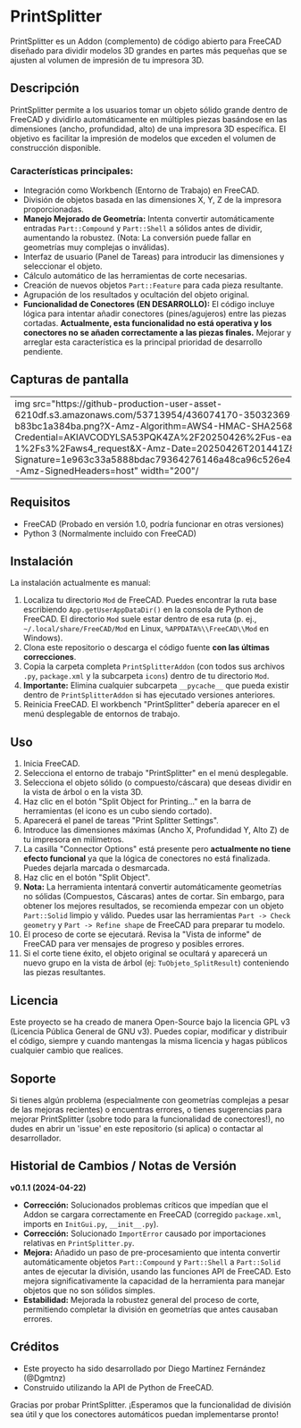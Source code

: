 # PrintSplitter

PrintSplitter es un Addon (complemento) de código abierto para FreeCAD diseñado para dividir modelos 3D grandes en partes más pequeñas que se ajusten al volumen de impresión de tu impresora 3D.

## Descripción

PrintSplitter permite a los usuarios tomar un objeto sólido grande dentro de FreeCAD y dividirlo automáticamente en múltiples piezas basándose en las dimensiones (ancho, profundidad, alto) de una impresora 3D específica. El objetivo es facilitar la impresión de modelos que exceden el volumen de construcción disponible.

### Características principales:
- Integración como Workbench (Entorno de Trabajo) en FreeCAD.
- División de objetos basada en las dimensiones X, Y, Z de la impresora proporcionadas.
- **Manejo Mejorado de Geometría:** Intenta convertir automáticamente entradas `Part::Compound` y `Part::Shell` a sólidos antes de dividir, aumentando la robustez. (Nota: La conversión puede fallar en geometrías muy complejas o inválidas).
- Interfaz de usuario (Panel de Tareas) para introducir las dimensiones y seleccionar el objeto.
- Cálculo automático de las herramientas de corte necesarias.
- Creación de nuevos objetos `Part::Feature` para cada pieza resultante.
- Agrupación de los resultados y ocultación del objeto original.
- **Funcionalidad de Conectores (EN DESARROLLO):** El código incluye lógica para intentar añadir conectores (pines/agujeros) entre las piezas cortadas. **Actualmente, esta funcionalidad no está operativa y los conectores no se añaden correctamente a las piezas finales.** Mejorar y arreglar esta característica es la principal prioridad de desarrollo pendiente.

## Capturas de pantalla
<table>
  <tr>
    <td>img src="https://github-production-user-asset-6210df.s3.amazonaws.com/53713954/436074170-35032369-f155-4ec6-a384-b83bc1a384ba.png?X-Amz-Algorithm=AWS4-HMAC-SHA256&X-Amz-Credential=AKIAVCODYLSA53PQK4ZA%2F20250426%2Fus-east-1%2Fs3%2Faws4_request&X-Amz-Date=20250426T201441Z&X-Amz-Expires=300&X-Amz-Signature=1e963c33a5888bdac79364276146a48ca96c526e42f333db480ffe26ce44db0f&X-Amz-SignedHeaders=host" width="200"/</td>
    <td>![image](https://github.com/user-attachments/assets/18cfea8e-b93c-4180-8f48-e43f7a1f7287)
</td>
    <td>![image](https://github.com/user-attachments/assets/edfd1698-3e66-4204-8f05-936dfd85121f)
</td>
  </tr>
</table>

## Requisitos

- FreeCAD (Probado en versión 1.0, podría funcionar en otras versiones)
- Python 3 (Normalmente incluido con FreeCAD)

## Instalación

La instalación actualmente es manual:

1.  Localiza tu directorio `Mod` de FreeCAD. Puedes encontrar la ruta base escribiendo `App.getUserAppDataDir()` en la consola de Python de FreeCAD. El directorio `Mod` suele estar dentro de esa ruta (p. ej., `~/.local/share/FreeCAD/Mod` en Linux, `%APPDATA%\\FreeCAD\\Mod` en Windows).
2.  Clona este repositorio o descarga el código fuente **con las últimas correcciones**.
3.  Copia la carpeta completa `PrintSplitterAddon` (con todos sus archivos `.py`, `package.xml` y la subcarpeta `icons`) dentro de tu directorio `Mod`.
4.  **Importante:** Elimina cualquier subcarpeta `__pycache__` que pueda existir dentro de `PrintSplitterAddon` si has ejecutado versiones anteriores.
5.  Reinicia FreeCAD. El workbench "PrintSplitter" debería aparecer en el menú desplegable de entornos de trabajo.

## Uso

1.  Inicia FreeCAD.
2.  Selecciona el entorno de trabajo "PrintSplitter" en el menú desplegable.
3.  Selecciona el objeto sólido (o compuesto/cáscara) que deseas dividir en la vista de árbol o en la vista 3D.
4.  Haz clic en el botón "Split Object for Printing..." en la barra de herramientas (el icono es un cubo siendo cortado).
5.  Aparecerá el panel de tareas "Print Splitter Settings".
6.  Introduce las dimensiones máximas (Ancho X, Profundidad Y, Alto Z) de tu impresora en milímetros.
7.  La casilla "Connector Options" está presente pero **actualmente no tiene efecto funcional** ya que la lógica de conectores no está finalizada. Puedes dejarla marcada o desmarcada.
8.  Haz clic en el botón "Split Object".
9.  **Nota:** La herramienta intentará convertir automáticamente geometrías no sólidas (Compuestos, Cáscaras) antes de cortar. Sin embargo, para obtener los mejores resultados, se recomienda empezar con un objeto `Part::Solid` limpio y válido. Puedes usar las herramientas `Part -> Check geometry` y `Part -> Refine shape` de FreeCAD para preparar tu modelo.
10. El proceso de corte se ejecutará. Revisa la "Vista de informe" de FreeCAD para ver mensajes de progreso y posibles errores.
11. Si el corte tiene éxito, el objeto original se ocultará y aparecerá un nuevo grupo en la vista de árbol (ej: `TuObjeto_SplitResult`) conteniendo las piezas resultantes.

## Licencia

Este proyecto se ha creado de manera Open-Source bajo la licencia GPL v3 (Licencia Pública General de GNU v3). Puedes copiar, modificar y distribuir el código, siempre y cuando mantengas la misma licencia y hagas públicos cualquier cambio que realices.

## Soporte

Si tienes algún problema (especialmente con geometrías complejas a pesar de las mejoras recientes) o encuentras errores, o tienes sugerencias para mejorar PrintSplitter (¡sobre todo para la funcionalidad de conectores!), no dudes en abrir un 'issue' en este repositorio (si aplica) o contactar al desarrollador.

## Historial de Cambios / Notas de Versión

**v0.1.1 (2024-04-22)**

*   **Corrección:** Solucionados problemas críticos que impedían que el Addon se cargara correctamente en FreeCAD (corregido `package.xml`, imports en `InitGui.py`, `__init__.py`).
*   **Corrección:** Solucionado `ImportError` causado por importaciones relativas en `PrintSplitter.py`.
*   **Mejora:** Añadido un paso de pre-procesamiento que intenta convertir automáticamente objetos `Part::Compound` y `Part::Shell` a `Part::Solid` antes de ejecutar la división, usando las funciones API de FreeCAD. Esto mejora significativamente la capacidad de la herramienta para manejar objetos que no son sólidos simples.
*   **Estabilidad:** Mejorada la robustez general del proceso de corte, permitiendo completar la división en geometrías que antes causaban errores.

## Créditos

-   Este proyecto ha sido desarrollado por Diego Martínez Fernández (@Dgmtnz)
-   Construido utilizando la API de Python de FreeCAD.

Gracias por probar PrintSplitter. ¡Esperamos que la funcionalidad de división sea útil y que los conectores automáticos puedan implementarse pronto!
